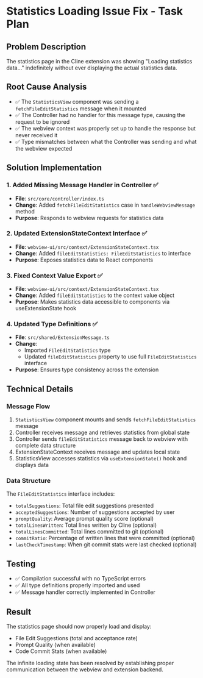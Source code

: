 # Statistics Loading Issue Fix - Task Plan

## Problem Description
The statistics page in the Cline extension was showing "Loading statistics data..." indefinitely without ever displaying the actual statistics data.

## Root Cause Analysis
- ✅ The `StatisticsView` component was sending a `fetchFileEditStatistics` message when it mounted
- ✅ The Controller had no handler for this message type, causing the request to be ignored
- ✅ The webview context was properly set up to handle the response but never received it
- ✅ Type mismatches between what the Controller was sending and what the webview expected

## Solution Implementation

### 1. Added Missing Message Handler in Controller ✅
- **File**: `src/core/controller/index.ts`
- **Change**: Added `fetchFileEditStatistics` case in `handleWebviewMessage` method
- **Purpose**: Responds to webview requests for statistics data

### 2. Updated ExtensionStateContext Interface ✅
- **File**: `webview-ui/src/context/ExtensionStateContext.tsx`
- **Change**: Added `fileEditStatistics: FileEditStatistics` to interface
- **Purpose**: Exposes statistics data to React components

### 3. Fixed Context Value Export ✅
- **File**: `webview-ui/src/context/ExtensionStateContext.tsx`
- **Change**: Added `fileEditStatistics` to the context value object
- **Purpose**: Makes statistics data accessible to components via useExtensionState hook

### 4. Updated Type Definitions ✅
- **File**: `src/shared/ExtensionMessage.ts`
- **Change**: 
  - Imported `FileEditStatistics` type
  - Updated `fileEditStatistics` property to use full `FileEditStatistics` interface
- **Purpose**: Ensures type consistency across the extension

## Technical Details

### Message Flow
1. `StatisticsView` component mounts and sends `fetchFileEditStatistics` message
2. Controller receives message and retrieves statistics from global state
3. Controller sends `fileEditStatistics` message back to webview with complete data structure
4. ExtensionStateContext receives message and updates local state
5. StatisticsView accesses statistics via `useExtensionState()` hook and displays data

### Data Structure
The `FileEditStatistics` interface includes:
- `totalSuggestions`: Total file edit suggestions presented
- `acceptedSuggestions`: Number of suggestions accepted by user
- `promptQuality`: Average prompt quality score (optional)
- `totalLinesWritten`: Total lines written by Cline (optional)
- `totalLinesCommitted`: Total lines committed to git (optional)
- `commitRatio`: Percentage of written lines that were committed (optional)
- `lastCheckTimestamp`: When git commit stats were last checked (optional)

## Testing
- ✅ Compilation successful with no TypeScript errors
- ✅ All type definitions properly imported and used
- ✅ Message handler correctly implemented in Controller

## Result
The statistics page should now properly load and display:
- File Edit Suggestions (total and acceptance rate)
- Prompt Quality (when available)
- Code Commit Stats (when available)

The infinite loading state has been resolved by establishing proper communication between the webview and extension backend.
